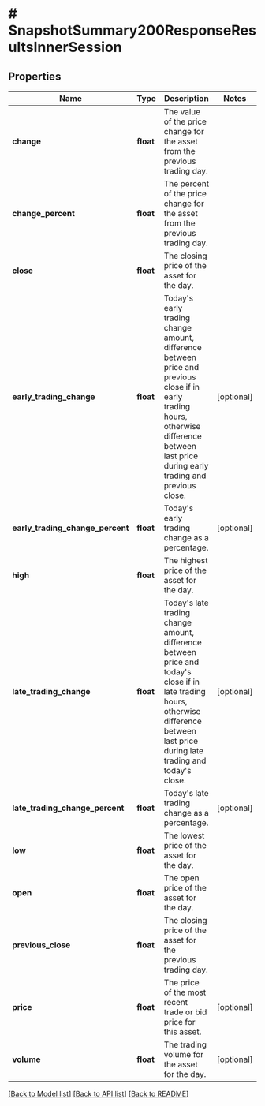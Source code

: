 # # SnapshotSummary200ResponseResultsInnerSession

## Properties

Name | Type | Description | Notes
------------ | ------------- | ------------- | -------------
**change** | **float** | The value of the price change for the asset from the previous trading day. |
**change_percent** | **float** | The percent of the price change for the asset from the previous trading day. |
**close** | **float** | The closing price of the asset for the day. |
**early_trading_change** | **float** | Today&#39;s early trading change amount, difference between price and previous close if in early trading hours, otherwise difference between last price during early trading and previous close. | [optional]
**early_trading_change_percent** | **float** | Today&#39;s early trading change as a percentage. | [optional]
**high** | **float** | The highest price of the asset for the day. |
**late_trading_change** | **float** | Today&#39;s late trading change amount, difference between price and today&#39;s close if in late trading hours, otherwise difference between last price during late trading and today&#39;s close. | [optional]
**late_trading_change_percent** | **float** | Today&#39;s late trading change as a percentage. | [optional]
**low** | **float** | The lowest price of the asset for the day. |
**open** | **float** | The open price of the asset for the day. |
**previous_close** | **float** | The closing price of the asset for the previous trading day. |
**price** | **float** | The price of the most recent trade or bid price for this asset. | [optional]
**volume** | **float** | The trading volume for the asset for the day. | [optional]

[[Back to Model list]](../../README.md#models) [[Back to API list]](../../README.md#endpoints) [[Back to README]](../../README.md)
